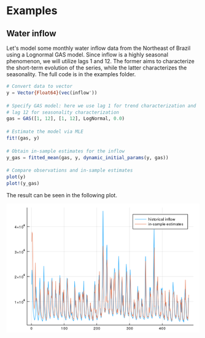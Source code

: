 # Examples

## Water inflow

Let's model some monthly water inflow data from the Northeast of Brazil using a Lognormal GAS model. Since inflow is a highly seasonal phenomenon, we will utilize lags 1 and 12. The former aims to characterize the short-term evolution of the series, while the latter characterizes the seasonality. The full code is in the examples folder.

```julia
# Convert data to vector
y = Vector{Float64}(vec(inflow'))

# Specify GAS model: here we use lag 1 for trend characterization and 
# lag 12 for seasonality characterization
gas = GAS([1, 12], [1, 12], LogNormal, 0.0)

# Estimate the model via MLE
fit!(gas, y)

# Obtain in-sample estimates for the inflow
y_gas = fitted_mean(gas, y, dynamic_initial_params(y, gas))

# Compare observations and in-sample estimates
plot(y)
plot!(y_gas)
```

The result can be seen in the following plot.

![Historical inflow data vs. in-sample estimates](./assets/inflow_lognormal.png)